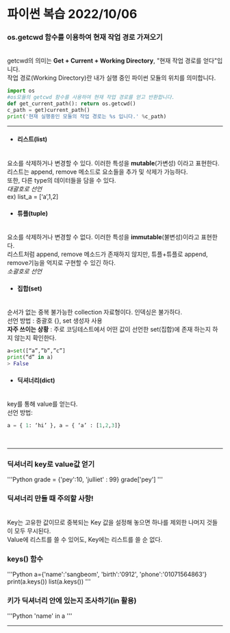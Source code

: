 
# 파이썬 복습 2022/10/06

### os.getcwd 함수를 이용하여 현재 작업 경로 가져오기
<br>getcwd의 의미는 **Get + Current + Working Directory**, "현재 작업 경로를 얻다"입니다.
<br> 작업 경로(Working Directory)란 내가 실행 중인 파이썬 모듈의 위치를 의미합니다.

```python
import os
#os모듈의 getcwd 함수를 사용하여 현재 작업 경로를 얻고 반환합니다.
def get_current_path(): return os.getcwd() 
c_path = get)current_path()
print('현재 실행중인 모듈의 작업 경로는 %s 입니다.' %c_path)
```


---

* #### 리스트(list)
<br>요소를 삭제하거나 변경할 수 있다. 이러한 특성을 **mutable**(가변성) 이라고 표현한다.  리스트는 append, remove 메소드로 요소들을 추가 및 삭제가 가능하다.
<br>또한, 다른 type의 데이터들을 담을 수 있다. 
<br>*대괄호로 선언*
<br>ex) list_a = [‘a’,1,2]
<br>
* #### 튜플(tuple)
<br>요소를 삭제하거나 변경할 수 없다. 이러한 특성을 **immutable**(불변성)이라고 표현한다.
<br>리스트처럼 append, remove 메소드가 존재하지 않지만, 튜플+튜플로 append, remove기능을 억지로 구현할 수 있긴 하다.
<br>*소괄호로 선언*
<br>
* #### 집합(set)
<br>순서가 없는 중복 불가능한 collection 자료형이다. 인덱싱은 불가하다.
<br>선언 방법 : 중괄호 {}, set 생성자 사용
<br>**자주 쓰이는 상황** : 주로 코딩테스트에서 어떤 값이 선언한 set(집합)에 존재 하는지 하지 않는지 확인한다.
```python
a=set([“a”,”b”,”c”]
print(“d” in a)
> False
```
* #### 딕셔너리(dict)
<br>key를 통해 value를 얻는다. 
<br>선언 방법: 
```Python
a = { 1: ‘hi’ }, a = { ‘a’ : [1,2,3]} 
```
<br>

---

### 딕셔너리 key로 value값 얻기
'''Python
grade = {'pey':10, 'julliet' : 99}
grade['pey']
'''
<br>

### 딕셔너리 만들 때 주의할 사항! 
<br> Key는 고유한 값이므로 중복되는 Key 값을 설정해 놓으면 하나를 제외한 나머지 것들이 모두 무시된다.
<br> Value에 리스트를 쓸 수 있어도, Key에는 리스트를 쓸 순 없다. 

### keys() 함수
'''Python
a={'name':'sangbeom', 'birth':'0912', 'phone':'01071564863'}
print(a.keys())
list(a.keys())
'''
### 키가 딕셔너리 안에 있는지 조사하기(in 활용)
'''Python
'name' in a
'''

---
